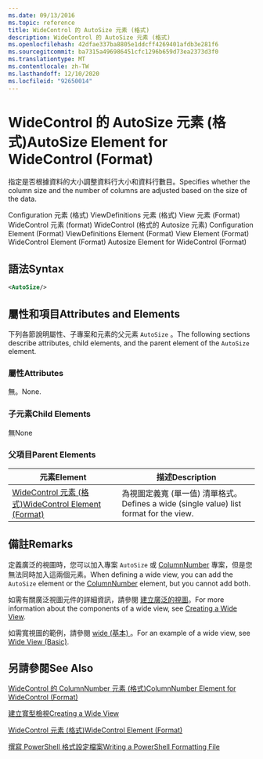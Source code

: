 ```yaml
---
ms.date: 09/13/2016
ms.topic: reference
title: WideControl 的 AutoSize 元素 (格式)
description: WideControl 的 AutoSize 元素 (格式)
ms.openlocfilehash: 42dfae337ba8805e1ddcff4269401afdb3e281f6
ms.sourcegitcommit: ba7315a496986451cfc1296b659d73ea2373d3f0
ms.translationtype: MT
ms.contentlocale: zh-TW
ms.lasthandoff: 12/10/2020
ms.locfileid: "92650014"
---
```

# <a name="autosize-element-for-widecontrol-format"></a><span data-ttu-id="55555-103">WideControl 的 AutoSize 元素 (格式)</span><span class="sxs-lookup"><span data-stu-id="55555-103">AutoSize Element for WideControl (Format)</span></span>

<span data-ttu-id="55555-104">指定是否根據資料的大小調整資料行大小和資料行數目。</span><span class="sxs-lookup"><span data-stu-id="55555-104">Specifies whether the column size and the number of columns are adjusted based on the size of the data.</span></span>

<span data-ttu-id="55555-105">Configuration 元素 (格式) ViewDefinitions 元素 (格式) View 元素 (Format) WideControl 元素 (format) WideControl (格式的 Autosize 元素) </span><span class="sxs-lookup"><span data-stu-id="55555-105">Configuration Element (Format) ViewDefinitions Element (Format) View Element (Format) WideControl Element (Format) Autosize Element for WideControl (Format)</span></span>

## <a name="syntax"></a><span data-ttu-id="55555-106">語法</span><span class="sxs-lookup"><span data-stu-id="55555-106">Syntax</span></span>

```xml
<AutoSize/>
```

## <a name="attributes-and-elements"></a><span data-ttu-id="55555-107">屬性和項目</span><span class="sxs-lookup"><span data-stu-id="55555-107">Attributes and Elements</span></span>

<span data-ttu-id="55555-108">下列各節說明屬性、子專案和元素的父元素 `AutoSize` 。</span><span class="sxs-lookup"><span data-stu-id="55555-108">The following sections describe attributes, child elements, and the parent element of the `AutoSize` element.</span></span>

### <a name="attributes"></a><span data-ttu-id="55555-109">屬性</span><span class="sxs-lookup"><span data-stu-id="55555-109">Attributes</span></span>

<span data-ttu-id="55555-110">無。</span><span class="sxs-lookup"><span data-stu-id="55555-110">None.</span></span>

### <a name="child-elements"></a><span data-ttu-id="55555-111">子元素</span><span class="sxs-lookup"><span data-stu-id="55555-111">Child Elements</span></span>

<span data-ttu-id="55555-112">無</span><span class="sxs-lookup"><span data-stu-id="55555-112">None</span></span>

### <a name="parent-elements"></a><span data-ttu-id="55555-113">父項目</span><span class="sxs-lookup"><span data-stu-id="55555-113">Parent Elements</span></span>

|<span data-ttu-id="55555-114">元素</span><span class="sxs-lookup"><span data-stu-id="55555-114">Element</span></span>|<span data-ttu-id="55555-115">描述</span><span class="sxs-lookup"><span data-stu-id="55555-115">Description</span></span>|
|-------------|-----------------|
|[<span data-ttu-id="55555-116">WideControl 元素 (格式)</span><span class="sxs-lookup"><span data-stu-id="55555-116">WideControl Element (Format)</span></span>](./widecontrol-element-format.md)|<span data-ttu-id="55555-117">為視圖定義寬 (單一值) 清單格式。</span><span class="sxs-lookup"><span data-stu-id="55555-117">Defines a wide (single value) list format for the view.</span></span>|

## <a name="remarks"></a><span data-ttu-id="55555-118">備註</span><span class="sxs-lookup"><span data-stu-id="55555-118">Remarks</span></span>

<span data-ttu-id="55555-119">定義廣泛的視圖時，您可以加入專案 `AutoSize` 或 [ColumnNumber](./columnnumber-element-for-widecontrol-format.md) 專案，但是您無法同時加入這兩個元素。</span><span class="sxs-lookup"><span data-stu-id="55555-119">When defining a wide view, you can add the `AutoSize` element or the [ColumnNumber](./columnnumber-element-for-widecontrol-format.md) element, but you cannot add both.</span></span>

<span data-ttu-id="55555-120">如需有關廣泛視圖元件的詳細資訊，請參閱 [建立廣泛的視圖](./creating-a-wide-view.md)。</span><span class="sxs-lookup"><span data-stu-id="55555-120">For more information about the components of a wide view, see [Creating a Wide View](./creating-a-wide-view.md).</span></span>

<span data-ttu-id="55555-121">如需寬視圖的範例，請參閱 [wide (基本) ](./wide-view-basic.md)。</span><span class="sxs-lookup"><span data-stu-id="55555-121">For an example of a wide view, see [Wide View (Basic)](./wide-view-basic.md).</span></span>

## <a name="see-also"></a><span data-ttu-id="55555-122">另請參閱</span><span class="sxs-lookup"><span data-stu-id="55555-122">See Also</span></span>

[<span data-ttu-id="55555-123">WideControl 的 ColumnNumber 元素 (格式)</span><span class="sxs-lookup"><span data-stu-id="55555-123">ColumnNumber Element for WideControl (Format)</span></span>](./columnnumber-element-for-widecontrol-format.md)

[<span data-ttu-id="55555-124">建立寬型檢視</span><span class="sxs-lookup"><span data-stu-id="55555-124">Creating a Wide View</span></span>](./creating-a-wide-view.md)

[<span data-ttu-id="55555-125">WideControl 元素 (格式)</span><span class="sxs-lookup"><span data-stu-id="55555-125">WideControl Element (Format)</span></span>](./widecontrol-element-format.md)

[<span data-ttu-id="55555-126">撰寫 PowerShell 格式設定檔案</span><span class="sxs-lookup"><span data-stu-id="55555-126">Writing a PowerShell Formatting File</span></span>](./writing-a-powershell-formatting-file.md)
